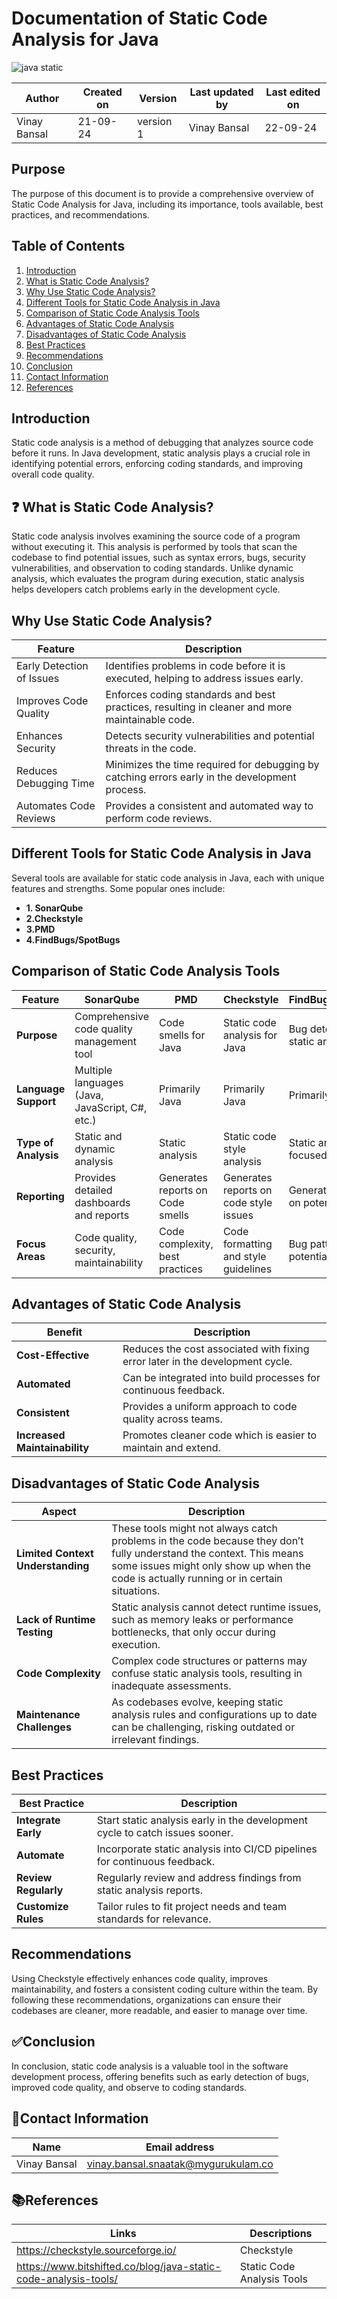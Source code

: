 # Documentation of Static Code Analysis for Java

![java static](https://github.com/user-attachments/assets/16f124bd-65e8-45df-93ae-6611fd7617ed)

  | Author        | Created on | Version | Last updated by | Last edited on |
  |-------------|---------|-------------|-------------|---------|
  | Vinay Bansal | 21-09-24 | version 1 | Vinay Bansal | 22-09-24 |

## Purpose
The purpose of this document is to provide a comprehensive overview of Static Code Analysis for Java, including its importance, tools available, best practices, and recommendations.

## Table of Contents
1. [Introduction](#introduction)
2. [What is Static Code Analysis?](#what-is-static-code-analysis)
3. [Why Use Static Code Analysis?](#why-use-static-code-analysis)
4. [Different Tools for Static Code Analysis in Java](#different-tools-for-static-code-analysis-in-java)
5. [Comparison of Static Code Analysis Tools](#comparison-of-static-code-analysis-tools)
6. [Advantages of Static Code Analysis](#advantages-of-static-code-analysis)
7. [Disadvantages of Static Code Analysis](#disadvantages-of-static-code-analysis)
8. [Best Practices](#best-practices)
9. [Recommendations](#recommendations)
10. [Conclusion](#conclusion)
11. [Contact Information](#contact-information)
12. [References](#references)

## Introduction
Static code analysis is a method of debugging that analyzes source code before it runs. In Java development, static analysis plays a crucial role in identifying potential errors, enforcing coding standards, and improving overall code quality.

## ❓ What is Static Code Analysis?
Static code analysis involves examining the source code of a program without executing it. This analysis is performed by tools that scan the codebase to find potential issues, such as syntax errors, bugs, security vulnerabilities, and observation to coding standards. Unlike dynamic analysis, which evaluates the program during execution, static analysis helps developers catch problems early in the development cycle.

## Why Use Static Code Analysis?
| Feature                         | Description                                                                                  |
|---------------------------------|----------------------------------------------------------------------------------------------|
| Early Detection of Issues       | Identifies problems in code before it is executed, helping to address issues early.        |
| Improves Code Quality           | Enforces coding standards and best practices, resulting in cleaner and more maintainable code. |
| Enhances Security               | Detects security vulnerabilities and potential threats in the code.                         |
| Reduces Debugging Time          | Minimizes the time required for debugging by catching errors early in the development process. |
| Automates Code Reviews          | Provides a consistent and automated way to perform code reviews.                            |


## Different Tools for Static Code Analysis in Java
Several tools are available for static code analysis in Java, each with unique features and strengths. Some popular ones include:

- **1. SonarQube**
- **2.Checkstyle**
- **3.PMD**
- **4.FindBugs/SpotBugs**



## Comparison of Static Code Analysis Tools
| Feature                        | SonarQube                                    | PMD                                 | Checkstyle                          | FindBugs/SpotBugs                  |
|--------------------------------|----------------------------------------------|-------------------------------------|-------------------------------------|-------------------------------------|
| **Purpose**                    | Comprehensive code quality management tool   | Code smells for Java       | Static code analysis for Java        | Bug detection and static analysis    |
| **Language Support**           | Multiple languages (Java, JavaScript, C#, etc.) | Primarily Java                      | Primarily Java                      | Primarily Java                      |
| **Type of Analysis**           | Static and dynamic analysis                   | Static analysis                     | Static code style analysis          | Static analysis focused on bugs     |
| **Reporting**                  | Provides detailed dashboards and reports     | Generates reports on Code smells | Generates reports on code style issues | Generates reports on potential bugs  |
| **Focus Areas**                | Code quality, security, maintainability      | Code complexity, best practices     | Code formatting and style guidelines | Bug patterns and potential issues   |


## Advantages of Static Code Analysis
| Benefit                        | Description                                                               |
|-------------------------------|---------------------------------------------------------------------------|
| **Cost-Effective**            | Reduces the cost associated with fixing error later in the development cycle. |
| **Automated**                 | Can be integrated into build processes for continuous feedback.           |
| **Consistent**                | Provides a uniform approach to code quality across teams.                 |
| **Increased Maintainability**| Promotes cleaner code which is easier to maintain and extend.           |

## Disadvantages of Static Code Analysis
| **Aspect**                     | **Description**                                                                                         |
|--------------------------------|---------------------------------------------------------------------------------------------------------|
| **Limited Context Understanding** | These tools might not always catch problems in the code because they don’t fully understand the context. This means some issues might only show up when the code is actually running or in certain situations. |
| **Lack of Runtime Testing**    | Static analysis cannot detect runtime issues, such as memory leaks or performance bottlenecks, that only occur during execution. |
| **Code Complexity**            | Complex code structures or patterns may confuse static analysis tools, resulting in inadequate assessments. |
| **Maintenance Challenges**      | As codebases evolve, keeping static analysis rules and configurations up to date can be challenging, risking outdated or irrelevant findings. |


## Best Practices
| Best Practice                 | Description                                                               |
|-------------------------------|---------------------------------------------------------------------------|
| **Integrate Early**           | Start static analysis early in the development cycle to catch issues sooner. |
| **Automate**                  | Incorporate static analysis into CI/CD pipelines for continuous feedback.  |
| **Review Regularly**          | Regularly review and address findings from static analysis reports.        |
| **Customize Rules**           | Tailor rules to fit project needs and team standards for relevance.        |


## Recommendations 
Using Checkstyle effectively enhances code quality, improves maintainability, and fosters a consistent coding culture within the team. By following these recommendations, organizations can ensure their codebases are cleaner, more readable, and easier to manage over time.

## ✅Conclusion
In conclusion, static code analysis is a valuable tool in the software development process, offering benefits such as early detection of bugs, improved code quality, and observe to coding standards.

##  📧Contact Information
| Name | Email address|
|------|---------------------|
| Vinay Bansal | vinay.bansal.snaatak@mygurukulam.co |

## 📚References
| Links | Descriptions|
|------|---------------------|
|  https://checkstyle.sourceforge.io/ | Checkstyle |
|https://www.bitshifted.co/blog/java-static-code-analysis-tools/ |Static Code Analysis Tools|

